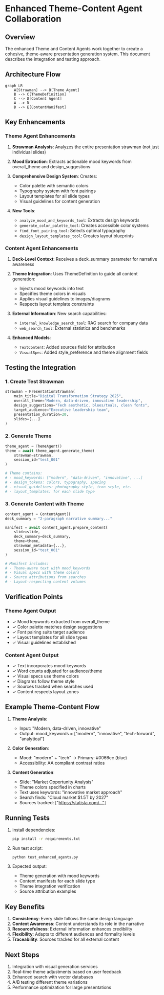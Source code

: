 # Enhanced Theme-Content Agent Collaboration

## Overview

The enhanced Theme and Content Agents work together to create a cohesive, theme-aware presentation generation system. This document describes the integration and testing approach.

## Architecture Flow

```mermaid
graph LR
    A[Strawman] --> B[Theme Agent]
    B --> C[ThemeDefinition]
    C --> D[Content Agent]
    A --> D
    D --> E[ContentManifest]
```

## Key Enhancements

### Theme Agent Enhancements

1. **Strawman Analysis**: Analyzes the entire presentation strawman (not just individual slides)
2. **Mood Extraction**: Extracts actionable mood keywords from overall_theme and design_suggestions
3. **Comprehensive Design System**: Creates:
   - Color palette with semantic colors
   - Typography system with font pairings
   - Layout templates for all slide types
   - Visual guidelines for content generation

4. **New Tools**:
   - `analyze_mood_and_keywords_tool`: Extracts design keywords
   - `generate_color_palette_tool`: Creates accessible color systems
   - `find_font_pairing_tool`: Selects optimal typography
   - `design_layout_templates_tool`: Creates layout blueprints

### Content Agent Enhancements

1. **Deck-Level Context**: Receives a deck_summary parameter for narrative awareness
2. **Theme Integration**: Uses ThemeDefinition to guide all content generation:
   - Injects mood keywords into text
   - Specifies theme colors in visuals
   - Applies visual guidelines to images/diagrams
   - Respects layout template constraints

3. **External Information**: New search capabilities:
   - `internal_knowledge_search_tool`: RAG search for company data
   - `web_search_tool`: External statistics and benchmarks

4. **Enhanced Models**:
   - `TextContent`: Added sources field for attribution
   - `VisualSpec`: Added style_preference and theme alignment fields

## Testing the Integration

### 1. Create Test Strawman

```python
strawman = PresentationStrawman(
    main_title="Digital Transformation Strategy 2025",
    overall_theme="Modern, data-driven, innovative leadership",
    design_suggestions="Tech aesthetic, blues/teals, clean fonts",
    target_audience="Executive leadership team",
    presentation_duration=20,
    slides=[...]
)
```

### 2. Generate Theme

```python
theme_agent = ThemeAgent()
theme = await theme_agent.generate_theme(
    strawman=strawman,
    session_id="test_001"
)

# Theme contains:
# - mood_keywords: ["modern", "data-driven", "innovative", ...]
# - design_tokens: colors, typography, spacing
# - visual_guidelines: photography style, icon style, etc.
# - layout_templates: for each slide type
```

### 3. Generate Content with Theme

```python
content_agent = ContentAgent()
deck_summary = "2-paragraph narrative summary..."

manifest = await content_agent.prepare_content(
    slide=slide,
    deck_summary=deck_summary,
    theme=theme,
    strawman_metadata={...},
    session_id="test_001"
)

# Manifest includes:
# - Theme-aware text with mood keywords
# - Visual specs with theme colors
# - Source attributions from searches
# - Layout-respecting content volumes
```

## Verification Points

### Theme Agent Output
- ✓ Mood keywords extracted from overall_theme
- ✓ Color palette matches design suggestions
- ✓ Font pairing suits target audience
- ✓ Layout templates for all slide types
- ✓ Visual guidelines established

### Content Agent Output
- ✓ Text incorporates mood keywords
- ✓ Word counts adjusted for audience/theme
- ✓ Visual specs use theme colors
- ✓ Diagrams follow theme style
- ✓ Sources tracked when searches used
- ✓ Content respects layout zones

## Example Theme-Content Flow

1. **Theme Analysis**:
   - Input: "Modern, data-driven, innovative"
   - Output: mood_keywords = ["modern", "innovative", "tech-forward", "analytical"]

2. **Color Generation**:
   - Mood: "modern" + "tech" → Primary: #0066cc (blue)
   - Accessibility: AA compliant contrast ratios

3. **Content Generation**:
   - Slide: "Market Opportunity Analysis"
   - Theme colors specified in charts
   - Text uses keywords: "innovative market approach"
   - Search finds: "Cloud market $1.5T by 2027"
   - Sources tracked: ["https://statista.com/..."]

## Running Tests

1. Install dependencies:
   ```bash
   pip install -r requirements.txt
   ```

2. Run test script:
   ```bash
   python test_enhanced_agents.py
   ```

3. Expected output:
   - Theme generation with mood keywords
   - Content manifests for each slide type
   - Theme integration verification
   - Source attribution examples

## Key Benefits

1. **Consistency**: Every slide follows the same design language
2. **Context Awareness**: Content understands its role in the narrative
3. **Resourcefulness**: External information enhances credibility
4. **Flexibility**: Adapts to different audiences and formality levels
5. **Traceability**: Sources tracked for all external content

## Next Steps

1. Integration with visual generation services
2. Real-time theme adjustments based on user feedback
3. Enhanced search with vector databases
4. A/B testing different theme variations
5. Performance optimization for large presentations